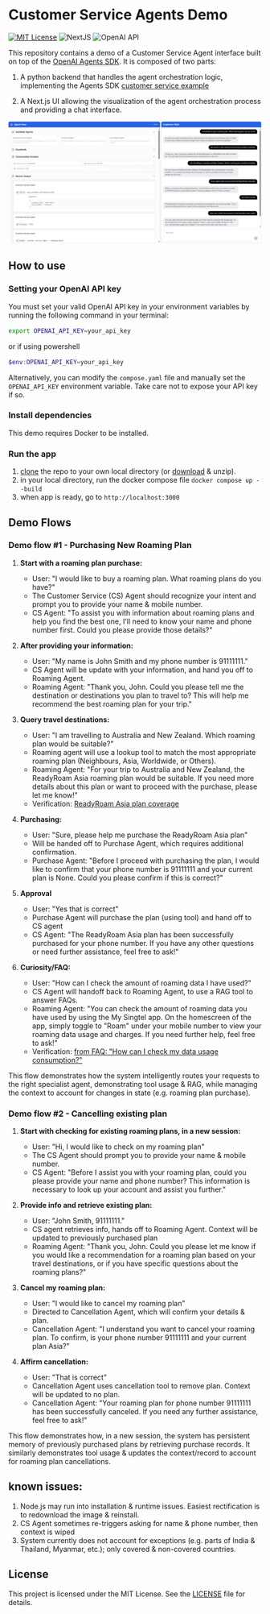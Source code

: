 # Customer Service Agents Demo

[![MIT License](https://img.shields.io/badge/License-MIT-green.svg)](LICENSE)
![NextJS](https://img.shields.io/badge/Built_with-NextJS-blue)
![OpenAI API](https://img.shields.io/badge/Powered_by-OpenAI_API-orange)

This repository contains a demo of a Customer Service Agent interface built on top of the [OpenAI Agents SDK](https://openai.github.io/openai-agents-python/).
It is composed of two parts:

1. A python backend that handles the agent orchestration logic, implementing the Agents SDK [customer service example](https://github.com/openai/openai-agents-python/tree/main/examples/customer_service)

2. A Next.js UI allowing the visualization of the agent orchestration process and providing a chat interface.

![Demo Screenshot](screenshot.jpg)

## How to use

### Setting your OpenAI API key

You must set your valid OpenAI API key in your environment variables by running the following command in your terminal:
```bash
export OPENAI_API_KEY=your_api_key
```

or if using powershell
```powershell
$env:OPENAI_API_KEY=your_api_key
```

Alternatively, you can modify the `compose.yaml` file and manually set the `OPENAI_API_KEY` environment variable. Take care not to expose your API key if so.

### Install dependencies

This demo requires Docker to be installed.

### Run the app
1. [clone](https://docs.github.com/en/repositories/creating-and-managing-repositories/cloning-a-repository) the repo to your own local directory (or [download](https://docs.github.com/en/get-started/start-your-journey/downloading-files-from-github#downloading-a-repositorys-files) & unzip).
2. in your local directory, run the docker compose file `docker compose up --build`
3. when app is ready, go to `http://localhost:3000` 

## Demo Flows

### Demo flow #1 - Purchasing New Roaming Plan

1. **Start with a roaming plan purchase:**
   - User: "I would like to buy a roaming plan. What roaming plans do you have?"
   - The Customer Service (CS) Agent should recognize your intent and prompt you to provide your name & mobile number.
   - CS Agent: "To assist you with information about roaming plans and help you find the best one, I'll need to know your name and phone number first. Could you please provide those details?"

2. **After providing your information:**
   - User: "My name is John Smith and my phone number is 91111111."
   - CS Agent will be update with your information, and hand you off to Roaming Agent.
   - Roaming Agent: "Thank you, John. Could you please tell me the destination or destinations you plan to travel to? This will help me recommend the best roaming plan for your trip."

3. **Query travel destinations:**
   - User: "I am travelling to Australia and New Zealand. Which roaming plan would be suitable?"
   - Roaming agent will use a lookup tool to match the most appropriate roaming plan (Neighbours, Asia, Worldwide, or Others).
   - Roaming Agent: "For your trip to Australia and New Zealand, the ReadyRoam Asia roaming plan would be suitable. If you need more details about this plan or want to proceed with the purchase, please let me know!"
   - Verification: [ReadyRoam Asia plan coverage](https://www.singtel.com/personal/products-services/mobile/roaming/all-plans/18-destinations)

4. **Purchasing:**
   - User: "Sure, please help me purchase the ReadyRoam Asia plan"
   - Will be handed off to Purchase Agent, which requires additional confirmation.
   - Purchase Agent: "Before I proceed with purchasing the plan, I would like to confirm that your phone number is 91111111 and your current plan is None. Could you please confirm if this is correct?"
     
5. **Approval**
   - User: "Yes that is correct"
   - Purchase Agent will purchase the plan (using tool) and hand off to CS agent
   - CS Agent: "The ReadyRoam Asia plan has been successfully purchased for your phone number. If you have any other questions or need further assistance, feel free to ask!"

6. **Curiosity/FAQ:**
   - User: "How can I check the amount of roaming data I have used?" 
   - CS Agent will handoff back to Roaming Agent, to use a RAG tool to answer FAQs.
   - Roaming Agent: "You can check the amount of roaming data you have used by using the My Singtel app. On the homescreen of the app, simply toggle to "Roam" under your mobile number to view your roaming data usage and charges. If you need further help, feel free to ask!"
   - Verification: [from FAQ: "How can I check my data usage consumption?"](https://www.singtel.com/personal/products-services/mobile/roaming/faqs#9)

This flow demonstrates how the system intelligently routes your requests to the right specialist agent, demonstrating tool usage & RAG, while managing the context to account for changes in state (e.g. roaming plan purchase).

### Demo flow #2 - Cancelling existing plan
1. **Start with checking for existing roaming plans, in a new session:**
   - User: "Hi, I would like to check on my roaming plan"
   - The CS Agent should prompt you to provide your name & mobile number.
   - CS Agent: "Before I assist you with your roaming plan, could you please provide your name and phone number? This information is necessary to look up your account and assist you further."
     
2. **Provide info and retrieve existing plan:**
   - User: "John Smith, 91111111."
   - CS agent retrieves info, hands off to Roaming Agent. Context will be updated to previously purchased plan
   - Roaming Agent: "Thank you, John. Could you please let me know if you would like a recommendation for a roaming plan based on your travel destinations, or if you have specific questions about the roaming plans?"
     
3. **Cancel my roaming plan:**
   - User: "I would like to cancel my roaming plan"
   - Directed to Cancellation Agent, which will confirm your details & plan.
   - Cancellation Agent: "I understand you want to cancel your roaming plan. To confirm, is your phone number 91111111 and your current plan Asia?"
     
4. **Affirm cancellation:**
   - User: "That is correct"
   - Cancellation Agent uses cancellation tool to remove plan. Context will be updated to no plan.
   - Cancellation Agent: "Your roaming plan for phone number 91111111 has been successfully canceled. If you need any further assistance, feel free to ask!"

This flow demonstrates how, in a new session, the system has persistent memory of previously purchased plans by retrieving purchase records. It similarly demonstrates tool usage & updates the context/record to account for roaming plan cancellations.

## known issues:
1. Node.js may run into installation & runtime issues. Easiest rectification is to redownload the image & reinstall.
2. CS Agent sometimes re-triggers asking for name & phone number, then context is wiped
3. System currently does not account for exceptions (e.g. parts of India & Thailand, Myanmar, etc.); only covered & non-covered countries.

## License

This project is licensed under the MIT License. See the [LICENSE](LICENSE) file for details.
